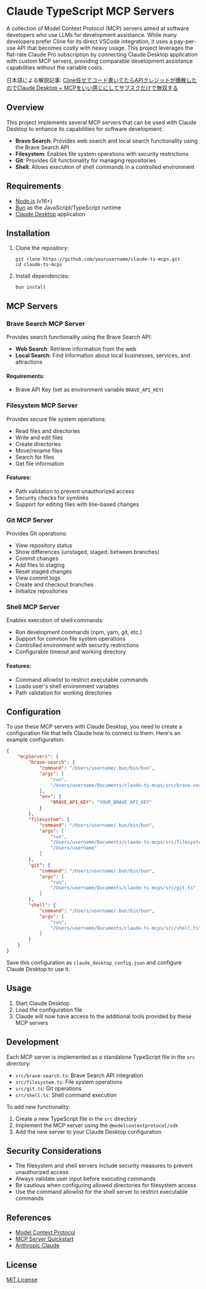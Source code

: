 # Claude TypeScript MCP Servers

A collection of Model Context Protocol (MCP) servers aimed at software developers who use LLMs for development assistance. While many developers prefer Cline for its direct VSCode integration, it uses a pay-per-use API that becomes costly with heavy usage. This project leverages the flat-rate Claude Pro subscription by connecting Claude Desktop application with custom MCP servers, providing comparable development assistance capabilities without the variable costs.

日本語による解説記事: [Cline任せでコード書いてたらAPIクレジットが爆散したのでClaude Desktop + MCPをいい感じにしてサブスクだけで無双する](https://zenn.dev/ukkz/articles/c8726063edd2cd)

## Overview

This project implements several MCP servers that can be used with Claude Desktop to enhance its capabilities for software development:

- **Brave Search**: Provides web search and local search functionality using the Brave Search API
- **Filesystem**: Enables file system operations with security restrictions
- **Git**: Provides Git functionality for managing repositories
- **Shell**: Allows execution of shell commands in a controlled environment

## Requirements

- [Node.js](https://nodejs.org/) (v16+)
- [Bun](https://bun.sh/) as the JavaScript/TypeScript runtime
- [Claude Desktop](https://anthropic.com/claude) application

## Installation

1. Clone the repository:
   ```
   git clone https://github.com/yourusername/claude-ts-mcps.git
   cd claude-ts-mcps
   ```

2. Install dependencies:
   ```
   bun install
   ```

## MCP Servers

### Brave Search MCP Server

Provides search functionality using the Brave Search API:

- **Web Search**: Retrieve information from the web
- **Local Search**: Find information about local businesses, services, and attractions

#### Requirements:
- Brave API Key (set as environment variable `BRAVE_API_KEY`)

### Filesystem MCP Server

Provides secure file system operations:

- Read files and directories
- Write and edit files
- Create directories
- Move/rename files
- Search for files
- Get file information

#### Features:
- Path validation to prevent unauthorized access
- Security checks for symlinks
- Support for editing files with line-based changes

### Git MCP Server

Provides Git operations:

- View repository status
- Show differences (unstaged, staged, between branches)
- Commit changes
- Add files to staging
- Reset staged changes
- View commit logs
- Create and checkout branches
- Initialize repositories

### Shell MCP Server

Enables execution of shell commands:

- Run development commands (npm, yarn, git, etc.)
- Support for common file system operations
- Controlled environment with security restrictions
- Configurable timeout and working directory

#### Features:
- Command allowlist to restrict executable commands
- Loads user's shell environment variables
- Path validation for working directories

## Configuration

To use these MCP servers with Claude Desktop, you need to create a configuration file that tells Claude how to connect to them. Here's an example configuration:

```json
{
    "mcpServers": {
        "brave-search": {
            "command": "/Users/username/.bun/bin/bun",
            "args": [
                "run",
                "/Users/username/Documents/claude-ts-mcps/src/brave-search.ts"
            ],
            "env": {
                "BRAVE_API_KEY": "YOUR_BRAVE_API_KEY"
            }
        },
        "filesystem": {
            "command": "/Users/username/.bun/bin/bun",
            "args": [
                "run",
                "/Users/username/Documents/claude-ts-mcps/src/filesystem.ts",
                "/Users/username"
            ]
        },
        "git": {
            "command": "/Users/username/.bun/bin/bun",
            "args": [
                "run",
                "/Users/username/Documents/claude-ts-mcps/src/git.ts"
            ]
        },
        "shell": {
            "command": "/Users/username/.bun/bin/bun",
            "args": [
                "run",
                "/Users/username/Documents/claude-ts-mcps/src/shell.ts"
            ]
        }
    }
}
```

Save this configuration as `claude_desktop_config.json` and configure Claude Desktop to use it.

## Usage

1. Start Claude Desktop
2. Load the configuration file
3. Claude will now have access to the additional tools provided by these MCP servers

## Development

Each MCP server is implemented as a standalone TypeScript file in the `src` directory:

- `src/brave-search.ts`: Brave Search API integration
- `src/filesystem.ts`: File system operations
- `src/git.ts`: Git operations
- `src/shell.ts`: Shell command execution

To add new functionality:

1. Create a new TypeScript file in the `src` directory
2. Implement the MCP server using the `@modelcontextprotocol/sdk`
3. Add the new server to your Claude Desktop configuration

## Security Considerations

- The filesystem and shell servers include security measures to prevent unauthorized access
- Always validate user input before executing commands
- Be cautious when configuring allowed directories for filesystem access
- Use the command allowlist for the shell server to restrict executable commands

## References

- [Model Context Protocol](https://modelcontextprotocol.io/)
- [MCP Server Quickstart](https://modelcontextprotocol.io/quickstart/server)
- [Anthropic Claude](https://www.anthropic.com/claude)

## License

[MIT License](LICENSE)
